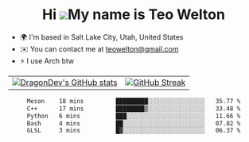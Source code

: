 <div align="center">
  
# Hi ![](https://user-images.githubusercontent.com/18350557/176309783-0785949b-9127-417c-8b55-ab5a4333674e.gif)My name is Teo Welton
</div>

*   🌍  I'm based in Salt Lake City, Utah, United States
*   ✉️  You can contact me at [teowelton@gmail.com](mailto:teowelton@gmail.com)
*   ⚡  I use Arch btw

<div align="center">

|||
|:-------------------------:|:-------------------------:|
| [![DragonDev's GitHub stats](https://github-readme-stats.vercel.app/api?username=DragonDev07&bg_color=1e1e2e&text_color=cdd6f4&icon_color=cba6f7&title_color=94e2d5)](https://github.com/DragonDev07) | [![GitHub Streak](https://streak-stats.demolab.com?user=DragonDev07&theme=catppuccin-mocha)](https://git.io/streak-stats) |

<!--START_SECTION:waka-->

```txt
Meson    18 mins         █████████░░░░░░░░░░░░░░░░   35.77 %
C++      17 mins         ████████▒░░░░░░░░░░░░░░░░   33.48 %
Python   6 mins          ███░░░░░░░░░░░░░░░░░░░░░░   11.66 %
Bash     4 mins          ██░░░░░░░░░░░░░░░░░░░░░░░   07.82 %
GLSL     3 mins          █▓░░░░░░░░░░░░░░░░░░░░░░░   06.37 %
```

<!--END_SECTION:waka-->

</div>
